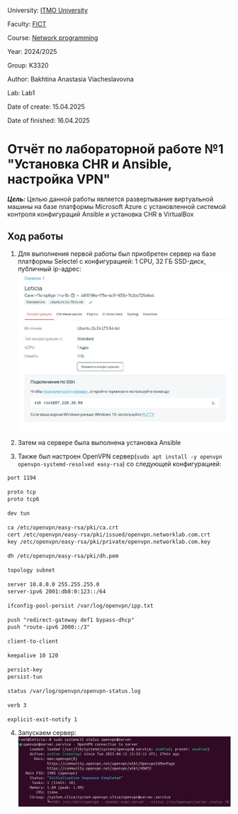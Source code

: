 University: [ITMO University](https://itmo.ru/ru/)

Faculty: [FICT](https://fict.itmo.ru)

Course: [Network programming](https://github.com/itmo-ict-faculty/network-programming)

Year: 2024/2025

Group: K3320

Author: Bakhtina Anastasia Viacheslavovna

Lab: Lab1

Date of create: 15.04.2025

Date of finished: 16.04.2025

# Отчёт по лабораторной работе №1 "Установка CHR и Ansible, настройка VPN"

***Цель:*** Целью данной работы является развертывание виртуальной машины на базе платформы Microsoft Azure с установленной системой контроля конфигураций Ansible и установка CHR в VirtualBox

## Ход работы

1) Для выполнения первой работы был приобретен сервер на базе платформы Selectel с конфигурацией: 1 CPU, 32 ГБ SSD-диск, публичный ip-адрес:
   <img src="./images/server.jpg" style="width:500px; height: auto; background: white">

2) Затем на сервере была выполнена установка Ansible
3) Также был настроен OpenVPN сервер(```sudo apt install -y openvpn openvpn-systemd-resolved easy-rsa```) со следующей конфигурацией:

```
port 1194

proto tcp
proto tcp6

dev tun

ca /etc/openvpn/easy-rsa/pki/ca.crt
cert /etc/openvpn/easy-rsa/pki/issued/openvpn.networklab.com.crt
key /etc/openvpn/easy-rsa/pki/private/openvpn.networklab.com.key

dh /etc/openvpn/easy-rsa/pki/dh.pem

topology subnet

server 10.8.0.0 255.255.255.0
server-ipv6 2001:db8:0:123::/64

ifconfig-pool-persist /var/log/openvpn/ipp.txt

push "redirect-gateway def1 bypass-dhcp"
push "route-ipv6 2000::/3"

client-to-client

keepalive 10 120

persist-key
persist-tun

status /var/log/openvpn/openvpn-status.log

verb 3

explicit-exit-notify 1
```

4) Запускаем сервер:
    <img src="./images/status.jpg" style="width:500px; height: auto; background: white">
